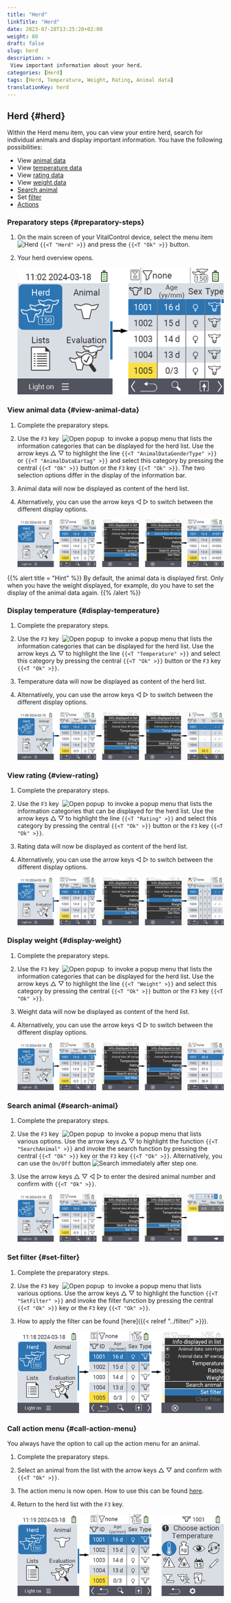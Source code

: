 ```yaml
---
title: "Herd"
linkTitle: "Herd"
date: 2023-07-28T13:25:28+02:00
weight: 80
draft: false
slug: herd
description: >
 View important information about your herd.
categories: [Herd]
tags: [Herd, Temperature, Weight, Rating, Animal data]
translationKey: herd
---
```

## Herd {#herd}

Within the Herd menu item, you can view your entire herd, search for individual animals and display important information. You have the following possibilities:

- View [animal data](#view-animal-data)
- View [temperature data](#display-temperature)
- View [rating data](#view-rating)
- View [weight data](#view-rating)
- [Search animal](#search-animal)
- Set [filter](#set-filter)
- [Actions](#call-action-menu)

### Preparatory steps {#preparatory-steps}

1. On the main screen of your VitalControl device, select the menu item <img src="/icons/main/herd.svg" width="60" align="bottom" alt="Herd" /> `{{<T "Herd" >}}` and press the `{{<T "Ok" >}}` button.

2. Your herd overview opens.

    ![VitalControl: Menu Herd](images/herde.png "Herd")

### View animal data {#view-animal-data}

1. Complete the preparatory steps.

2. Use the `F3` key &nbsp;<img src="/icons/footer/open-popup.svg" width="15" align="bottom" alt="Open popup" />&nbsp; to invoke a popup menu that lists the information categories that can be displayed for the herd list. Use the arrow keys △ ▽ to highlight the line `{{<T "AnimalDataGenderType" >}}` or `{{<T "AnimalDataEartag" >}}` and select this category by pressing the central `{{<T "Ok" >}}` button or the `F3` key `{{<T "Ok" >}}`. The two selection options differ in the display of the information bar.

3. Animal data will now be displayed as content of the herd list.

4. Alternatively, you can use the arrow keys ◁ ▷ to switch between the different display options.

    ![VitalControl: Menu Herd](images/animaldata.png "View animal data")

{{% alert title = "Hint" %}}
By default, the animal data is displayed first. Only when you have the weight displayed, for example, do you have to set the display of the animal data again.
{{% /alert %}}

### Display temperature {#display-temperature}

1. Complete the preparatory steps.

2. Use the `F3` key &nbsp;<img src="/icons/footer/open-popup.svg" width="15" align="bottom" alt="Open popup" />&nbsp; to invoke a popup menu that lists the information categories that can be displayed for the herd list. Use the arrow keys △ ▽ to highlight the line `{{<T "Temperature" >}}` and select this category by pressing the central `{{<T "Ok" >}}` button or the `F3` key `{{<T "Ok" >}}`.

3. Temperature data will now be displayed as content of the herd list.

4. Alternatively, you can use the arrow keys ◁ ▷ to switch between the different display options.

    ![VitalControl: Menu Herd](images/temperature.png "Display temperature")

### View rating {#view-rating}

1. Complete the preparatory steps.

2. Use the `F3` key &nbsp;<img src="/icons/footer/open-popup.svg" width="15" align="bottom" alt="Open popup" />&nbsp; to invoke a popup menu that lists the information categories that can be displayed for the herd list. Use the arrow keys △ ▽ to highlight the line `{{<T "Rating" >}}` and select this category by pressing the central `{{<T "Ok" >}}` button or the `F3` key `{{<T "Ok" >}}`.

3. Rating data will now be displayed as content of the herd list.

4. Alternatively, you can use the arrow keys ◁ ▷ to switch between the different display options.

    ![VitalControl: Menu Herd](images/rating.png "View rating")

### Display weight {#display-weight}

1. Complete the preparatory steps.

2. Use the `F3` key &nbsp;<img src="/icons/footer/open-popup.svg" width="15" align="bottom" alt="Open popup" />&nbsp; to invoke a popup menu that lists the information categories that can be displayed for the herd list. Use the arrow keys △ ▽ to highlight the line `{{<T "Weight" >}}` and select this category by pressing the central `{{<T "Ok" >}}` button or the `F3` key `{{<T "Ok" >}}`.

3. Weight data will now be displayed as content of the herd list.

4. Alternatively, you can use the arrow keys ◁ ▷ to switch between the different display options.

    ![VitalControl: Menu Herd](images/weight.png "Display weight")

### Search animal {#search-animal}

1. Complete the preparatory steps.

2. Use the `F3` key &nbsp;<img src="/icons/footer/open-popup.svg" width="15" align="bottom" alt="Open popup" />&nbsp; to invoke a popup menu that lists various options. Use the arrow keys △ ▽ to highlight the function `{{<T "SearchAnimal" >}}` and invoke the search function by pressing the central `{{<T "Ok" >}}` key or the `F3` key `{{<T "Ok" >}}`. Alternatively, you can use the `On/Off` button <img src="/icons/footer/search.svg" width="15" align="bottom" alt="Search" /> immediately after step one.

3. Use the arrow keys △ ▽ ◁ ▷ to enter the desired animal number and confirm with `{{<T "Ok" >}}`.

    ![VitalControl: Menu Herd](images/search.png "Search animal")

### Set filter {#set-filter}

1. Complete the preparatory steps.

2. Use the `F3` key &nbsp;<img src="/icons/footer/open-popup.svg" width="15" align="bottom" alt="Open popup" />&nbsp; to invoke a popup menu that lists various options. Use the arrow keys △ ▽ to highlight the function `{{<T "SetFilter" >}}` and invoke the filter function by pressing the central `{{<T "Ok" >}}` key or the `F3` key `{{<T "Ok" >}}`.

3. How to apply the filter can be found [here]({{< relref "../filter/" >}}).

    ![VitalControl: Menu Herd](images/setfilter.png "Search animal")

### Call action menu {#call-action-menu}

You always have the option to call up the action menu for an animal.

1. Complete the preparatory steps.

2. Select an animal from the list with the arrow keys △ ▽ and confirm with `{{<T "Ok" >}}`.

3. The action menu is now open. How to use this can be found [here](../actions).

4. Return to the herd list with the `F3` key.

    ![VitalControl: Menu Herd](images/action.png "Call actions")
